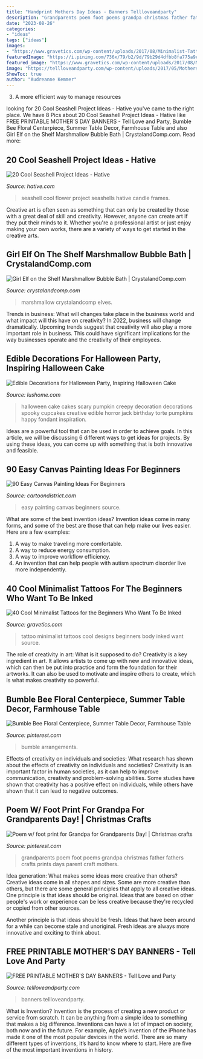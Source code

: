 ```yaml
---
title: "Handprint Mothers Day Ideas - Banners Tellloveandparty"
description: "Grandparents poem foot poems grandpa christmas father fathers crafts prints days parent craft mothers"
date: "2023-08-26"
categories:
- "ideas"
tags: ["ideas"]
images:
- "https://www.gravetics.com/wp-content/uploads/2017/08/Minimalist-Tattoo.jpg"
featuredImage: "https://i.pinimg.com/736x/79/b2/9d/79b29d4dfbb8fa775a9e114f591544d5--grandparents-day-foot-prints.jpg"
featured_image: "https://www.gravetics.com/wp-content/uploads/2017/08/Minimalist-Tattoo.jpg"
image: "https://tellloveandparty.com/wp-content/uploads/2017/05/Mothers-day-DIY-gift-ideas2.jpg"
ShowToc: true
author: "Audreanne Kemmer"
---
```



3. A more efficient way to manage resources

	

		
looking for 20 Cool Seashell Project Ideas - Hative you've came to the right place. We have 8 Pics about 20 Cool Seashell Project Ideas - Hative like FREE PRINTABLE MOTHER&#039;S DAY BANNERS - Tell Love and Party, Bumble Bee Floral Centerpiece, Summer Table Decor, Farmhouse Table and also Girl Elf on the Shelf Marshmallow Bubble Bath | CrystalandComp.com. Read more:
		
    
## 20 Cool Seashell Project Ideas - Hative

<img loading=lazy src="https://hative.com/wp-content/uploads/2014/12/seashell-project-ideas/8-seashell-flower.jpg" onerror="this.onerror=null;this.src='https://tse1.mm.bing.net/th?id=OIP.DhHBkS07_Q0sr5Fnyjy0_QHaJ6&amp;pid=15.1';" alt="20 Cool Seashell Project Ideas - Hative">

_Source: hative.com_

>seashell cool flower project seashells hative candle frames. 

	

Creative art is often seen as something that can only be created by those with a great deal of skill and creativity. However, anyone can create art if they put their minds to it. Whether you're a professional artist or just enjoy making your own works, there are a variety of ways to get started in the creative arts.

    
## Girl Elf On The Shelf Marshmallow Bubble Bath | CrystalandComp.com

<img loading=lazy src="https://crystalandcomp.com/wp-content/uploads/2014/12/girl-elf-on-the-shelf-.jpg" onerror="this.onerror=null;this.src='https://tse3.mm.bing.net/th?id=OIP.9ojFmy8W_hssMhL-3uis7gHaLG&amp;pid=15.1';" alt="Girl Elf on the Shelf Marshmallow Bubble Bath | CrystalandComp.com">

_Source: crystalandcomp.com_

>marshmallow crystalandcomp elves. 

	

Trends in business: What will changes take place in the business world and what impact will this have on creativity?
In 2022, business will change dramatically. Upcoming trends suggest that creativity will also play a more important role in business. This could have significant implications for the way businesses operate and the creativity of their employees.

    
## Edible Decorations For Halloween Party, Inspiring Halloween Cake

<img loading=lazy src="https://www.lushome.com/wp-content/uploads/2018/10/halloween-cake-decoration-ideas-1.jpg" onerror="this.onerror=null;this.src='https://tse4.mm.bing.net/th?id=OIP.jTZUUaZ_Is5-aOolfMMiuQHaHj&amp;pid=15.1';" alt="Edible Decorations for Halloween Party, Inspiring Halloween Cake">

_Source: lushome.com_

>halloween cake cakes scary pumpkin creepy decoration decorations spooky cupcakes creative edible horror jack birthday torte pumpkins happy fondant inspiration. 

	

Ideas are a powerful tool that can be used in order to achieve goals. In this article, we will be discussing 6 different ways to get ideas for projects. By using these ideas, you can come up with something that is both innovative and feasible.

    
## 90 Easy Canvas Painting Ideas For Beginners

<img loading=lazy src="http://www.cartoondistrict.com/wp-content/uploads/2017/06/Easy-Canvas-Painting-Ideas-For-Beginners15-1.jpg" onerror="this.onerror=null;this.src='https://tse2.mm.bing.net/th?id=OIP.95vW5q5Xz0Vw1UleV7OBFQHaKE&amp;pid=15.1';" alt="90 Easy Canvas Painting Ideas For Beginners">

_Source: cartoondistrict.com_

>easy painting canvas beginners source. 

	

What are some of the best invention ideas?
Invention ideas come in many forms, and some of the best are those that can help make our lives easier. Here are a few examples: 
1. A way to make traveling more comfortable. 
2. A way to reduce energy consumption. 
3. A way to improve workflow efficiency. 
4. An invention that can help people with autism spectrum disorder live more independently.

    
## 40 Cool Minimalist Tattoos For The Beginners Who Want To Be Inked

<img loading=lazy src="https://www.gravetics.com/wp-content/uploads/2017/08/Minimalist-Tattoo.jpg" onerror="this.onerror=null;this.src='https://tse4.mm.bing.net/th?id=OIP.ooXR6m2tLEnqIgHtwRDVbgHaHa&amp;pid=15.1';" alt="40 Cool Minimalist Tattoos for the Beginners Who Want To Be Inked">

_Source: gravetics.com_

>tattoo minimalist tattoos cool designs beginners body inked want source. 

	

The role of creativity in art: What is it supposed to do?
Creativity is a key ingredient in art. It allows artists to come up with new and innovative ideas, which can then be put into practice and form the foundation for their artworks. It can also be used to motivate and inspire others to create, which is what makes creativity so powerful.

    
## Bumble Bee Floral Centerpiece, Summer Table Decor, Farmhouse Table

<img loading=lazy src="https://i.pinimg.com/736x/fe/2e/24/fe2e24bf916668e79ae8716689aa4b79.jpg" onerror="this.onerror=null;this.src='https://tse2.mm.bing.net/th?id=OIP.DPfERaH0AOcIw0_v1M6XswHaJ3&amp;pid=15.1';" alt="Bumble Bee Floral Centerpiece, Summer Table Decor, Farmhouse Table">

_Source: pinterest.com_

>bumble arrangements. 

	

Effects of creativity on individuals and societies: What research has shown about the effects of creativity on individuals and societies?
Creativity is an important factor in human societies, as it can help to improve communication, creativity and problem-solving abilities. Some studies have shown that creativity has a positive effect on individuals, while others have shown that it can lead to negative outcomes.

    
## Poem W/ Foot Print For Grandpa For Grandparents Day! | Christmas Crafts

<img loading=lazy src="https://i.pinimg.com/736x/79/b2/9d/79b29d4dfbb8fa775a9e114f591544d5--grandparents-day-foot-prints.jpg" onerror="this.onerror=null;this.src='https://tse2.mm.bing.net/th?id=OIP.nmsfofxv6F2EGgNFl3kFHQHaJ6&amp;pid=15.1';" alt="Poem w/ foot print for Grandpa for Grandparents Day! | Christmas crafts">

_Source: pinterest.com_

>grandparents poem foot poems grandpa christmas father fathers crafts prints days parent craft mothers. 

	

Idea generation: What makes some ideas more creative than others?
Creative ideas come in all shapes and sizes. Some are more creative than others, but there are some general principles that apply to all creative ideas.
One principle is that ideas should be original. Ideas that are based on other people's work or experience can be less creative because they're recycled or copied from other sources.

Another principle is that ideas should be fresh. Ideas that have been around for a while can become stale and unoriginal. Fresh ideas are always more innovative and exciting to think about.

    
## FREE PRINTABLE MOTHER&#039;S DAY BANNERS - Tell Love And Party

<img loading=lazy src="https://tellloveandparty.com/wp-content/uploads/2017/05/Mothers-day-DIY-gift-ideas2.jpg" onerror="this.onerror=null;this.src='https://tse2.mm.bing.net/th?id=OIP.gFbsmUIvy2jjTsZDzL7RpQHaLH&amp;pid=15.1';" alt="FREE PRINTABLE MOTHER&#039;S DAY BANNERS - Tell Love and Party">

_Source: tellloveandparty.com_

>banners tellloveandparty. 

	

What is Invention?
Invention is the process of creating a new product or service from scratch. It can be anything from a simple idea to something that makes a big difference. Inventions can have a lot of impact on society, both now and in the future. For example, Apple’s invention of the iPhone has made it one of the most popular devices in the world. There are so many different types of inventions, it’s hard to know where to start. Here are five of the most important inventions in history.

